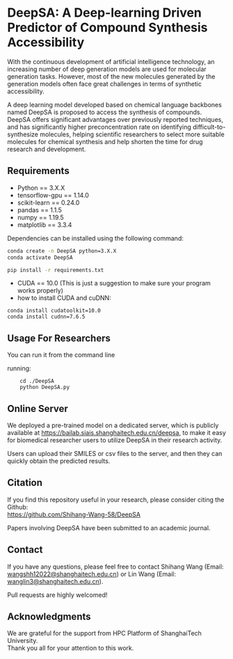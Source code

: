 # DeepSA: A Deep-learning Driven Predictor of Compound Synthesis Accessibility

With the continuous development of artificial intelligence technology, an increasing number of deep generation models are used for molecular generation tasks. However, most of the new molecules generated by the generation models often face great challenges in terms of synthetic accessibility. 

A deep learning model developed based on chemical language backbones named DeepSA is proposed to access the synthesis of compounds. DeepSA offers significant advantages over previously reported techniques, and has significantly higher preconcentration rate on identifying difficult-to-synthesize molecules, helping scientific researchers to select more suitable molecules for chemical synthesis and help shorten the time for drug research and development.

## Requirements

- Python == 3.X.X
- tensorflow-gpu == 1.14.0
- scikit-learn == 0.24.0
- pandas ==  1.1.5
- numpy == 1.19.5
- matplotlib == 3.3.4


Dependencies can be installed using the following command:
```bash
conda create -n DeepSA python=3.X.X
conda activate DeepSA

pip install -r requirements.txt
```
- CUDA == 10.0 (This is just a suggestion to make sure your program works properly)
- how to install CUDA and cuDNN:
```
conda install cudatoolkit=10.0   
conda install cudnn=7.6.5
```

## Usage For Researchers

You can run it from the command line

running:
```
    cd ./DeepSA
    python DeepSA.py
```

## Online Server

We deployed a pre-trained model on a dedicated server, which is publicly available at https://bailab.siais.shanghaitech.edu.cn/deepsa, to make it easy for biomedical researcher users to utilize DeepSA in their research activity. 

Users can upload their SMILES or csv files to the server, and then they can quickly obtain the predicted results.

## <span id="citelink">Citation</span>
If you find this repository useful in your research, please consider citing the Github:<br/>
https://github.com/Shihang-Wang-58/DeepSA<br/>

Papers involving DeepSA have been submitted to an academic journal.

## Contact
If you have any questions, please feel free to contact Shihang Wang (Email: wangshh12022@shanghaitech.edu.cn) or Lin Wang (Email: wanglin3@shanghaitech.edu.cn). 

Pull requests are highly welcomed!

## Acknowledgments
We are grateful for the support from HPC Platform of ShanghaiTech University.<br/>
Thank you all for your attention to this work.

